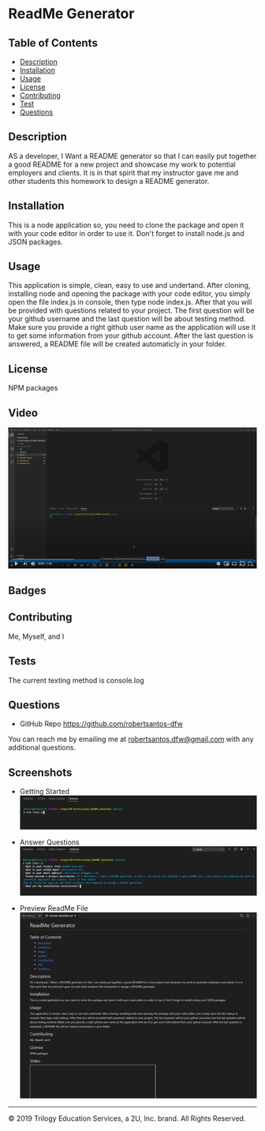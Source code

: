 # ReadMe Generator

## Table of Contents

* [Description](#description)
* [Installation](#installation)
* [Usage](#usage)
* [License](#license)
* [Contributing](#contributing)
* [Test](#test)
* [Questions](#questions)

## Description 

AS a developer, I Want a README generator so that I can easily put together a good README for a new project and showcase my work to potential employers and clients. It is in that spirit that my instructor gave me and other students this homework to design a README generator.

## Installation

This is a node application so, you need to clone the package and open it with your code editor in order to use it. Don't forget to install node.js and JSON packages.

## Usage 

This application is simple, clean, easy to use and undertand. After cloning, installing node and opening the package with your code editor, you simply open the file index.js in console, then type node index.js. After that you will be provided with questions related to your project. The first question will be your github username and the last question will be about testing method. Make sure you provide a right github user name as the application will use it to get some information from your github account. After the last question is answered, a README file will be created automaticly in your folder.

## License

NPM packages


## Video


[![](./assets/youtube.png)](https://youtu.be/f7b-rYEUh4c "ReadMe Generator")

## Badges


## Contributing

Me, Myself, and I

## Tests

The current texting method is console.log

## Questions

* GitHub Repo https://github.com/robertsantos-dfw

You can reach me by emailing me at robertsantos.dfw@gmail.com with any additional questions.

## Screenshots

* Getting Started
![Getting Started](./assets/screenshot01.png)

* Answer Questions
![Answer Questions](./assets/screenshot02.png)

* Preview ReadMe File
![Preview ReadMe File](./assets/screenshot03.png)

---
© 2019 Trilogy Education Services, a 2U, Inc. brand. All Rights Reserved.
